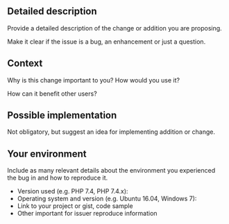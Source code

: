 ## Detailed description

Provide a detailed description of the change or addition you are proposing.

Make it clear if the issue is a bug, an enhancement or just a question.

## Context

Why is this change important to you? How would you use it?

How can it benefit other users?

## Possible implementation

Not obligatory, but suggest an idea for implementing addition or change.

## Your environment

Include as many relevant details about the environment you experienced the bug in and how to reproduce it.

* Version used (e.g. PHP 7.4, PHP 7.4.x):
* Operating system and version (e.g. Ubuntu 16.04, Windows 7):
* Link to your project or gist, code sample
* Other important for issuer reproduce information
